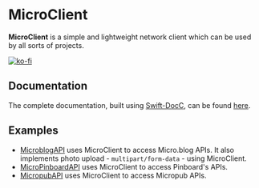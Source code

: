 # MicroClient

**MicroClient** is a simple and lightweight network client which can be used by all sorts of projects.

[![ko-fi](https://ko-fi.com/img/githubbutton_sm.svg)](https://ko-fi.com/Z8Z0C9KPT)

## Documentation

The complete documentation, built using [Swift-DocC](https://github.com/apple/swift-docc), can be found [here](https://otaviocc.github.io/MicroClient/documentation/microclient/).

## Examples

* [MicroblogAPI](https://github.com/otaviocc/MicroblogAPI) uses MicroClient to access Micro.blog APIs. It also implements photo upload - `multipart/form-data` - using MicroClient.
* [MicroPinboardAPI](https://github.com/otaviocc/MicroPinboardAPI) uses MicroClient to access Pinboard's APIs.
* [MicropubAPI](https://github.com/otaviocc/MicropubAPI) uses MicroClient to access Micropub APIs.
